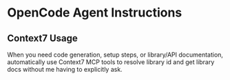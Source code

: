 # OpenCode Agent Instructions

## Context7 Usage

When you need code generation, setup steps, or library/API documentation, automatically use Context7 MCP tools to resolve library id and get library docs without me having to explicitly ask.
